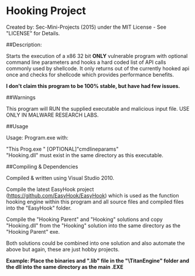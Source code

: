 # Hooking Project

Created by: Sec-Mini-Projects (2015) under the MIT License - See "LICENSE" for Details. 

##Description:

Starts the execution of a x86 32 bit **ONLY** vulnerable program with optional command line parameters and hooks a hard coded list of API calls commonly used by shellcode.  It only returns out of the currently hooked api once and checks for shellcode which provides performance benefits.

**I don't claim this program to be 100% stable, but have had few issues.**

##Warnings

This program will RUN the supplied executable and malicious input file. USE ONLY IN MALWARE RESEARCH LABS.

##Usage

Usage: Program.exe with:

"This Prog.exe "<fullpath and name of program> [OPTIONAL]"cmdlineparams"<br>
"Hooking.dll" must exist in the same directory as this executable.


##Compiling & Dependencies

Compiled & written using Visual Studio 2010.

Compile the latest EasyHook project (https://github.com/EasyHook/EasyHook) which is used as the function hooking engine within this program and all source files and compiled files into the "EasyHook" folder.

Compile the "Hooking Parent" and "Hooking" solutions and copy "Hooking.dll" from the "Hooking" solution into the same directory as the "Hooking Parent" exe.

Both solutions could be combined into one solution and also automate the above but again, these are just hobby projects.

**Example: Place the binaries and ".lib" file in the "<root>\TitanEngine\" folder and the dll into the same directory as the main .EXE**

